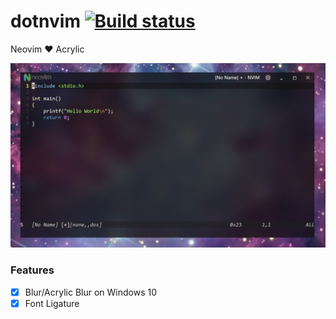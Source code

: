 # dotnvim [![Build status](https://ci.appveyor.com/api/projects/status/n22ornb7doa8ft54?svg=true)](https://ci.appveyor.com/project/dontpanic92/dotnvim)
Neovim ❤ Acrylic

![screenshot.jpg](https://github.com/dontpanic92/dotnvim/blob/master/screenshot.jpg)

### Features

- [x] Blur/Acrylic Blur on Windows 10
- [x] Font Ligature